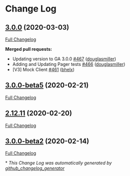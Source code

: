 # Change Log

## [3.0.0](https://github.com/recurly/recurly-client-php/tree/3.0.0) (2020-03-03)
[Full Changelog](https://github.com/recurly/recurly-client-php/compare/3.0.0-beta5...3.0.0)

**Merged pull requests:**

- Updating version to GA 3.0.0 [\#467](https://github.com/recurly/recurly-client-php/pull/467) ([douglasmiller](https://github.com/douglasmiller))
- Adding and Updating Pager tests [\#466](https://github.com/recurly/recurly-client-php/pull/466) ([douglasmiller](https://github.com/douglasmiller))
- \[V3\] Mock Client [\#461](https://github.com/recurly/recurly-client-php/pull/461) ([bhelx](https://github.com/bhelx))

## [3.0.0-beta5](https://github.com/recurly/recurly-client-php/tree/3.0.0-beta5) (2020-02-21)
[Full Changelog](https://github.com/recurly/recurly-client-php/compare/2.12.11...3.0.0-beta5)

## [2.12.11](https://github.com/recurly/recurly-client-php/tree/2.12.11) (2020-02-20)
[Full Changelog](https://github.com/recurly/recurly-client-php/compare/3.0.0-beta2...2.12.11)

## [3.0.0-beta2](https://github.com/recurly/recurly-client-php/tree/3.0.0-beta2) (2020-02-14)
[Full Changelog](https://github.com/recurly/recurly-client-php/compare/3.0.0-beta1...3.0.0-beta2)



\* *This Change Log was automatically generated by [github_changelog_generator](https://github.com/skywinder/Github-Changelog-Generator)*